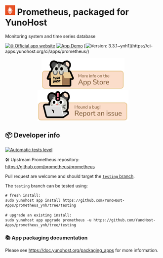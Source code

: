 <!--
N.B.: This README was automatically generated by <https://github.com/YunoHost/apps_tools/blob/main/readme_generator>
It shall NOT be edited by hand.
-->

<h1>
  <img src="https://raw.githubusercontent.com/YunoHost/apps/main/logos/prometheus.png" width="32px" alt="Logo of Prometheus">
  Prometheus, packaged for YunoHost
</h1>

Monitoring system and time series database

[![🌐 Official app website](https://img.shields.io/badge/Official_app_website-darkgreen?style=for-the-badge)](https://prometheus.io)
[![App Demo](https://img.shields.io/badge/App_Demo-blue?style=for-the-badge)](https://demo.do.prometheus.io)
[![Version: 3.3.1~ynh1](https://img.shields.io/badge/Version-3.3.1~ynh1-rgba(0,150,0,1)?style=for-the-badge)](https://ci-apps.yunohost.org/ci/apps/prometheus/)

<div align="center">
<a href="https://apps.yunohost.org/app/prometheus"><img height="100px" src="https://github.com/YunoHost/yunohost-artwork/raw/refs/heads/main/badges/neopossum-badges/badge_more_info_on_the_appstore.svg"/></a>
<a href="https://github.com/YunoHost-Apps/prometheus_ynh/issues"><img height="100px" src="https://github.com/YunoHost/yunohost-artwork/raw/refs/heads/main/badges/neopossum-badges/badge_report_an_issue.svg"/></a>
</div>

## 📦 Developer info

[![Automatic tests level](https://apps.yunohost.org/badge/cilevel/prometheus)](https://ci-apps.yunohost.org/ci/apps/prometheus/)

🛠️ Upstream Prometheus repository: <https://github.com/prometheus/prometheus>

Pull request are welcome and should target the [`testing` branch](https://github.com/YunoHost-Apps/prometheus_ynh/tree/testing).

The `testing` branch can be tested using:
```
# fresh install:
sudo yunohost app install https://github.com/YunoHost-Apps/prometheus_ynh/tree/testing

# upgrade an existing install:
sudo yunohost app upgrade prometheus -u https://github.com/YunoHost-Apps/prometheus_ynh/tree/testing
```

### 📚 App packaging documentation

Please see <https://doc.yunohost.org/packaging_apps> for more information.